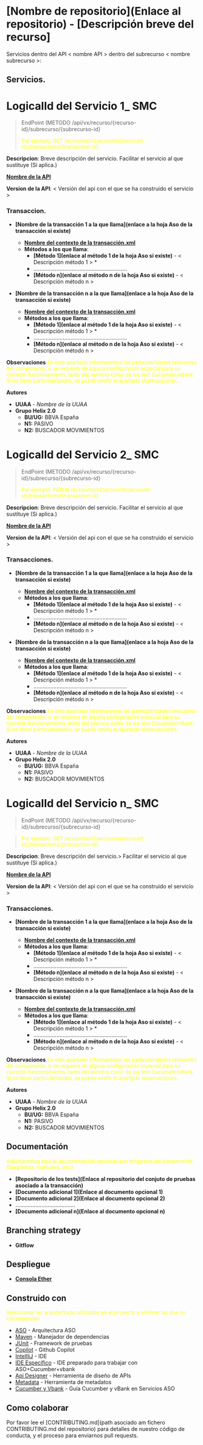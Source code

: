 # [Nombre de repositorio](Enlace al repositorio) - [Descripción breve del recurso]
Servicios dentro del API < nombre API >  dentro del subrecurso < nombre subrecurso >:
## Servicios.

# **LogicalId del Servicio 1_ SMC**
> EndPoint (METODO /api/vx/recurso/{recurso-id}/subrecurso/{subrecurso-id}
>
><span style="color:yellow;font-size:10pt"> Por ejemplo: GET /accounts/v2/accounts/{account-id}/transactions/{transaction-id}</span>

**Descripcion**: Breve descripción del servicio.
Facilitar el servicio al que sustituye (Si aplica.)


**[ Nombre de la API](https://catalogs.platform.bbva.com/apicatalog/business/apis/apis-products-accounts/versions/global-2.78.0/resources/accountsapiaccountsaccountidtransactionstransactionidv2/)**

**Version de la API**:  < Versión del api con el que se ha construido el servicio >
### Transaccion.

* **[Nombre de la transacción 1 a la que llama](enlace a la hoja Aso de la transacción si existe)**
  * **[Nombre del contexto de la transacción.xml](artifact/transactions/././././transacción.xml)**
  * **Métodos a los que llama**:
    * **[Método 1](enlace al método 1 de la hoja Aso si existe)** - < Descripción método 1 >    *
    * .............................................................
    * **[Método n](enlace al método n de la hoja Aso si existe)** - < Descripción método n >


* **[Nombre de la transacción n a la que llama](enlace a la hoja Aso de la transacción si existe)**
  * **[Nombre del contexto de la transacción.xml](artifact/transactions/././././transacción.xml)**
  * **Métodos a los que llama**:
    * **[Método 1](enlace al método 1 de la hoja Aso si existe)** - < Descripción método 1 >    *
    * .............................................................
    * **[Método n](enlace al método n de la hoja Aso si existe)** - < Descripción método n >

**Observaciones**
<span style="color:yellow;font-size:10pt"> En este apartado informaremos las particularidades relevantes del componente, si se requiere de alguna configuración especial para su correcto funcionamiento, tanto del servicio como de los test Cucumebr/vBank. Si no tiene particularidades, se puede omitir el apartado observaciones.</span>

**Autores**

* **UUAA** - *Nombre de la UUAA*
* **Grupo Helix 2.0**
  * **BU/UG:** BBVA España
  * **N1:** PASIVO
  * **N2:** BUSCADOR MOVIMIENTOS

# **LogicalId del Servicio 2_ SMC**
> EndPoint (METODO /api/vx/recurso/{recurso-id}/subrecurso/{subrecurso-id}
>
><span style="color:yellow;font-size:10pt"> Por ejemplo: PATCH /accounts/v2/accounts/{account-id}/transactions/{transaction-id}</span>

**Descripcion**: Breve descripción del servicio.
Facilitar el servicio al que sustituye (Si aplica.)


**[ Nombre de la API](https://catalogs.platform.bbva.com/apicatalog/business/apis/apis-products-accounts/versions/global-2.78.0/resources/accountsapiaccountsaccountidtransactionstransactionidv2/#PATCH)**

**Version de la API**:  < Versión del api con el que se ha construido el servicio >
### Transacciones.

* **[Nombre de la transacción 1 a la que llama](enlace a la hoja Aso de la transacción si existe)**
  * **[Nombre del contexto de la transacción.xml](artifact/transactions/././././transacción.xml)**
  * **Métodos a los que llama**:
    * **[Método 1](enlace al método 1 de la hoja Aso si existe)** - < Descripción método 1 >    *
    * .............................................................
    * **[Método n](enlace al método n de la hoja Aso si existe)** - < Descripción método n >


* **[Nombre de la transacción n a la que llama](enlace a la hoja Aso de la transacción si existe)**
  * **[Nombre del contexto de la transacción.xml](artifact/transactions/././././transacción.xml)**
  * **Métodos a los que llama**:
    * **[Método 1](enlace al método 1 de la hoja Aso si existe)** - < Descripción método 1 >    *
    * .............................................................
    * **[Método n](enlace al método n de la hoja Aso si existe)** - < Descripción método n >

**Observaciones**
<span style="color:yellow;font-size:10pt"> En este apartado informaremos las particularidades relevantes del componente, si se requiere de alguna configuración especial para su correcto funcionamiento, tanto del servicio como de los test Cucumebr/vBank. Si no tiene particularidades, se puede omitir el apartado observaciones.</span>

**Autores**

* **UUAA** - *Nombre de la UUAA*
* **Grupo Helix 2.0**
  * **BU/UG:** BBVA España
  * **N1:** PASIVO
  * **N2:** BUSCADOR MOVIMIENTOS
# **LogicalId del Servicio n_ SMC**
> EndPoint (METODO /api/vx/recurso/{recurso-id}/subrecurso/{subrecurso-id}

> <span style="color:yellow;font-size:10pt">Por ejemplo: GET /accounts/v2/accounts/{account-id}/transactions/{transaction-id}</span> 

**Descripcion**: Breve descripción del servicio.>
Facilitar el servicio al que sustituye (Si aplica.)


**[ Nombre de la API](https://catalogs.platform.bbva.com/apicatalog/business/apis/apis-products-accounts/versions/global-2.78.0/resources/accountsapiaccountsaccountidtransactionstransactionidv2/#PATCH)**

**Version de la API**:  < Versión del api con el que se ha construido el servicio >
### Transacciones.
* **[Nombre de la transacción 1 a la que llama](enlace a la hoja Aso de la transacción si existe)**
  * **[Nombre del contexto de la transacción.xml](artifact/transactions/././././transacción.xml)**
  * **Métodos a los que llama**:
    * **[Método 1](enlace al método 1 de la hoja Aso si existe)** - < Descripción método 1 >    *
    * .............................................................
    * **[Método n](enlace al método n de la hoja Aso si existe)** - < Descripción método n >


* **[Nombre de la transacción n a la que llama](enlace a la hoja Aso de la transacción si existe)**
  * **[Nombre del contexto de la transacción.xml](artifact/transactions/././././transacción.xml)**
  * **Métodos a los que llama**:
    * **[Método 1](enlace al método 1 de la hoja Aso si existe)** - < Descripción método 1 >    *
    * .............................................................
    * **[Método n](enlace al método n de la hoja Aso si existe)** - < Descripción método n >

**Observaciones**
<span style="color:yellow;font-size:10pt"> En este apartado informaremos las particularidades relevantes del componente, si se requiere de alguna configuración especial para su correcto funcionamiento, tanto del servicio como de los test Cucumebr/vBank. Si no tiene particularidades, se puede omitir el apartado observaciones.</span>

**Autores**

* **UUAA** - *Nombre de la UUAA*
* **Grupo Helix 2.0**
  * **BU/UG:** BBVA España
  * **N1:** PASIVO
  * **N2:** BUSCADOR MOVIMIENTOS

## Documentación 

  <span style="color:yellow;font-size:10pt">Adjuntaremos aquí la documentación opcional que tengamos del compenente. (Diagramas, manuales, etc.)</span>

* **[Repositorio de los tests](Enlace al repositorio del conjuto de pruebas asociado a la transacción)**
* **[Documento adicional 1](Enlace al documento opcional 1)**
* **[Documento adicional 2](Enlace al documento opcional 2)**
* .......................................
* **[Documento adicional n](Enlace al documento opcional n)**

## Branching strategy
* **Gitflow**

## Despliegue

* **[Consola Ether](https://bbva-ether-console-front.appspot.com/)**

## Construido con

  <span style="color:yellow;font-size:10pt">Seleccionar las arquitecturas utilizadas en el proyecto y eliminar las que no correspondan</span>

* [ASO](https://platform.bbva.com/aso/index.html) - Arquitectura ASO
* [Maven](https://maven.apache.org/) - Manejador de dependencias
* [JUnit](https://junit.org/junit5/) - Framework de pruebas
* [Copilot](https://github.com/features/copilot) - Github Copilot
* [IntellliJ](https://www.jetbrains.com/idea/) - IDE
* [IDE Específico](https://drive.google.com/file/d/1vpDE-eq3ibFQQ6Ri4E25YD8WI-Bka-Hf/view?usp=drive_link) - IDE preparado para trabajar con ASO+Cucumber+vbank
* [Api Designer](https://platform.bbva.com/api-catalog/documentation/19iugriuIhTZoSsq75TjjFS1eD-AyzVqoFWXAVLnKG6s/herramienta-de-disenador-de-apis/herramienta-apidt/) - Herramienta de diseño de APIs
* [Metadata](https://catalogs.platform.bbva.com/__admin/) - Herramienta de metadatos
* [Cucumber y Vbank](https://bitbucket.globaldevtools.bbva.com/bitbucket/projects/BBVAESDOCUMENTACIONTESTING/repos/documentacion_cucumber_aso/browse) - Guía Cucumber y vBank en Servicios ASO


## Como colaborar

Por favor lee el [CONTRIBUTING.md](path asociado am fichero CONTRIBUTING.md del repositorio) para detalles de nuestro código de conducta, y el proceso para enviarnos pull requests.



